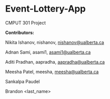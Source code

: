 # Event-Lottery-App
CMPUT 301 Project


**Contributors:**



Nikita Ishanov, nishanov, nishanov@ualberta.ca


Adnan Sami, asami1, asami1@ualberta.ca


Aditi Pradhan, aapradha, aapradha@ualberta.ca


Meesha Patel, meesha, meesha@ualberta.ca


Sankalpa Paudel


Brandon <last_name>
